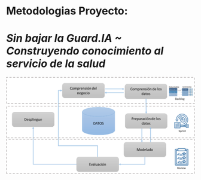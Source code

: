 # Metodologias Proyecto: 

# ***Sin bajar la Guard.IA ~ Construyendo conocimiento al servicio de la salud***

<div align="center">

<p align="center">
  <img src="https://github.com/NoeliaFerrero/Proyecto_MentoriaFAMAF_2024/blob/70685e219916207f3ac9a7d51b3ef26285a7951a/Metodologias/Scrum-Data-Analytics-1024x525.png">
</p>
</div>
